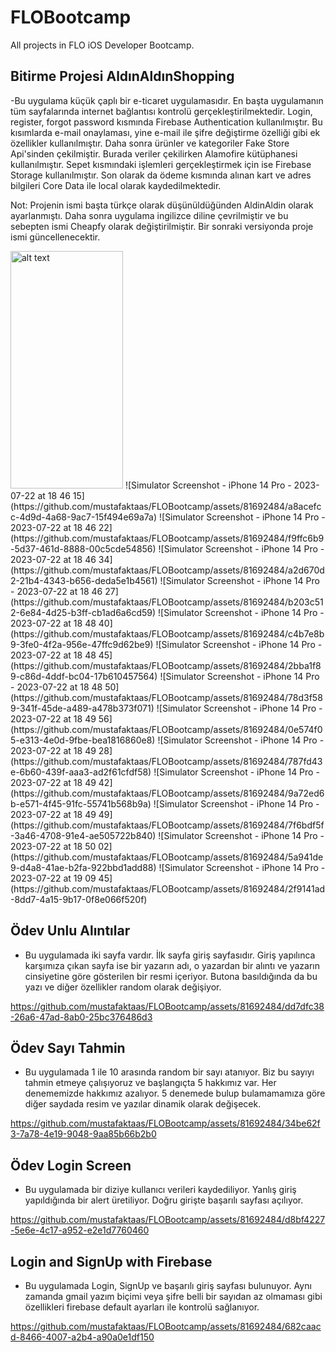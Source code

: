 # FLOBootcamp
All projects in FLO iOS Developer Bootcamp.

## Bitirme Projesi AldınAldınShopping

-Bu uygulama küçük çaplı bir e-ticaret uygulamasıdır. En başta uygulamanın tüm sayfalarında internet bağlantısı kontrolü gerçekleştirilmektedir. Login, register, forgot password kısmında Firebase Authentication kullanılmıştır. Bu kısımlarda e-mail onaylaması, yine e-mail ile şifre değiştirme özelliği gibi ek özellikler kullanılmıştır. Daha sonra ürünler ve kategoriler Fake Store Api'sinden çekilmiştir. Burada veriler çekilirken Alamofire kütüphanesi kullanılmıştır. Sepet kısmındaki işlemleri gerçekleştirmek için ise Firebase Storage kullanılmıştır. Son olarak da ödeme kısmında alınan kart ve adres bilgileri Core Data ile local olarak kaydedilmektedir.

Not: Projenin ismi başta türkçe olarak düşünüldüğünden AldinAldin olarak ayarlanmıştı. Daha sonra uygulama ingilizce diline çevrilmiştir ve bu sebepten ismi Cheapfy olarak değiştirilmiştir. Bir sonraki versiyonda proje ismi güncellenecektir.

<img src="https://github.com/mustafaktaas/FLOBootcamp/assets/81692484/a8acefcc-4d9d-4a68-9ac7-15f494e69a7a" alt="alt text" width="180" height="380">
![Simulator Screenshot - iPhone 14 Pro - 2023-07-22 at 18 46 15](https://github.com/mustafaktaas/FLOBootcamp/assets/81692484/a8acefcc-4d9d-4a68-9ac7-15f494e69a7a)
![Simulator Screenshot - iPhone 14 Pro - 2023-07-22 at 18 46 22](https://github.com/mustafaktaas/FLOBootcamp/assets/81692484/f9ffc6b9-5d37-461d-8888-00c5cde54856)
![Simulator Screenshot - iPhone 14 Pro - 2023-07-22 at 18 46 34](https://github.com/mustafaktaas/FLOBootcamp/assets/81692484/a2d670d2-21b4-4343-b656-deda5e1b4561)
![Simulator Screenshot - iPhone 14 Pro - 2023-07-22 at 18 46 27](https://github.com/mustafaktaas/FLOBootcamp/assets/81692484/b203c512-6e84-4d25-b3ff-cb1ad6a6cd59)
![Simulator Screenshot - iPhone 14 Pro - 2023-07-22 at 18 48 40](https://github.com/mustafaktaas/FLOBootcamp/assets/81692484/c4b7e8b9-3fe0-4f2a-956e-47ffc9d62be9)
![Simulator Screenshot - iPhone 14 Pro - 2023-07-22 at 18 48 45](https://github.com/mustafaktaas/FLOBootcamp/assets/81692484/2bba1f89-c86d-4ddf-bc04-17b610457564)
![Simulator Screenshot - iPhone 14 Pro - 2023-07-22 at 18 48 50](https://github.com/mustafaktaas/FLOBootcamp/assets/81692484/78d3f589-341f-45de-a489-a478b373f071)
![Simulator Screenshot - iPhone 14 Pro - 2023-07-22 at 18 49 56](https://github.com/mustafaktaas/FLOBootcamp/assets/81692484/0e574f05-e313-4e0d-9fbe-bea1816860e8)
![Simulator Screenshot - iPhone 14 Pro - 2023-07-22 at 18 49 28](https://github.com/mustafaktaas/FLOBootcamp/assets/81692484/787fd43e-6b60-439f-aaa3-ad2f61cfdf58)
![Simulator Screenshot - iPhone 14 Pro - 2023-07-22 at 18 49 42](https://github.com/mustafaktaas/FLOBootcamp/assets/81692484/9a72ed6b-e571-4f45-91fc-55741b568b9a)
![Simulator Screenshot - iPhone 14 Pro - 2023-07-22 at 18 49 49](https://github.com/mustafaktaas/FLOBootcamp/assets/81692484/7f6bdf5f-3a46-4708-91e4-ae505722b840)
![Simulator Screenshot - iPhone 14 Pro - 2023-07-22 at 18 50 02](https://github.com/mustafaktaas/FLOBootcamp/assets/81692484/5a941de9-d4a8-41ae-b2fa-922bbd1add88)
![Simulator Screenshot - iPhone 14 Pro - 2023-07-22 at 19 09 45](https://github.com/mustafaktaas/FLOBootcamp/assets/81692484/2f9141ad-8dd7-4a15-9b17-0f8e066f520f)


## Ödev Unlu Alıntılar

- Bu uygulamada iki sayfa vardır. İlk sayfa giriş sayfasıdır. Giriş yapılınca karşımıza çıkan sayfa ise bir yazarın adı, o yazardan bir alıntı ve yazarın cinsiyetine göre gösterilen bir resmi içeriyor. Butona basıldığında da bu yazı ve diğer özellikler random olarak değişiyor.

https://github.com/mustafaktaas/FLOBootcamp/assets/81692484/dd7dfc38-26a6-47ad-8ab0-25bc376486d3

## Ödev Sayı Tahmin

- Bu uygulamada 1 ile 10 arasında random bir sayı atanıyor. Biz bu sayıyı tahmin etmeye çalışıyoruz ve başlangıçta 5 hakkımız var. Her denememizde hakkımız azalıyor. 5 denemede bulup bulamamamıza göre diğer saydada resim ve yazılar dinamik olarak değişecek.

https://github.com/mustafaktaas/FLOBootcamp/assets/81692484/34be62f3-7a78-4e19-9048-9aa85b66b2b0

## Ödev Login Screen

- Bu uygulamada bir diziye kullanıcı verileri kaydediliyor. Yanlış giriş yapıldığında bir alert üretiliyor. Doğru girişte başarılı sayfası açılıyor.

https://github.com/mustafaktaas/FLOBootcamp/assets/81692484/d8bf4227-5e6e-4c17-a952-e2e1d7760460

## Login and SignUp with Firebase

- Bu uygulamada Login, SignUp ve başarılı giriş sayfası bulunuyor. Aynı zamanda gmail yazım biçimi veya şifre belli bir sayıdan az olmaması gibi özellikleri firebase default ayarları ile kontrolü sağlanıyor. 

https://github.com/mustafaktaas/FLOBootcamp/assets/81692484/682caacd-8466-4007-a2b4-a90a0e1df150


